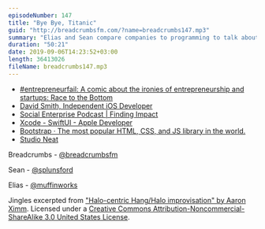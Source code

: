```yaml
---
episodeNumber: 147
title: "Bye Bye, Titanic"
guid: "http://breadcrumbsfm.com/?name=breadcrumbs147.mp3"
summary: "Elias and Sean compare companies to programming to talk about high- and low-level work."
duration: "50:21"
date: 2019-09-06T14:23:52+03:00
length: 36413026
fileName: breadcrumbs147.mp3
---
```


- [#entrepreneurfail: A comic about the ironies of entrepreneurship and startups: Race to the Bottom](http://www.entrepreneurfail.com/2013/01/race-to-bottom.html)
- [David Smith, Independent iOS Developer](https://david-smith.org/)
- [Social Enterprise Podcast | Finding Impact](https://findingimpact.com/thefindingimpactpodcast/)
- [Xcode - SwiftUI - Apple Developer](https://developer.apple.com/xcode/swiftui/)
- [Bootstrap · The most popular HTML, CSS, and JS library in the world.](https://getbootstrap.com/)
- [Studio Neat](https://www.studioneat.com/)

Breadcrumbs - [@breadcrumbsfm](https://twitter.com/breadcrumbsfm)

Sean - [@splunsford](https://twitter.com/splunsford)

Elias - [@muffinworks](https://twitter.com/muffinworks)

Jingles excerpted from ["Halo-centric Hang/Halo improvisation" by Aaron Ximm](http://freemusicarchive.org/music/aaron_ximm/handpans_and_the_hang/). Licensed under a [Creative Commons Attribution-Noncommercial-ShareAlike 3.0 United States License](http://creativecommons.org/licenses/by-nc-sa/3.0/us/).